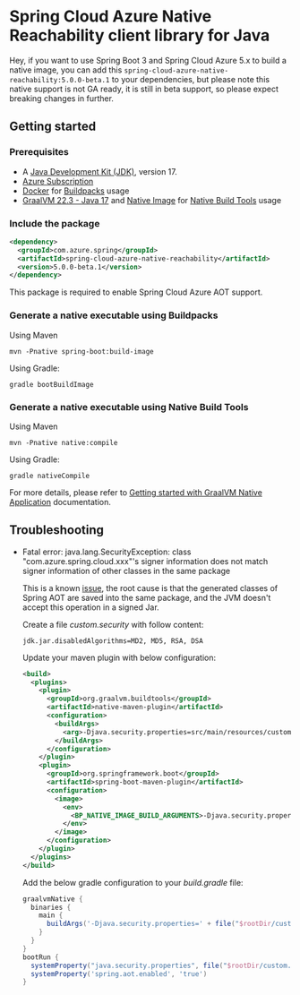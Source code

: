 # Spring Cloud Azure Native Reachability client library for Java

Hey, if you want to use Spring Boot 3 and Spring Cloud Azure 5.x to build a native image, you can add this `spring-cloud-azure-native-reachability:5.0.0-beta.1` to your dependencies, but please note this native support is not GA ready, it is still in beta support, so please expect breaking changes in further.

## Getting started

### Prerequisites
- A [Java Development Kit (JDK)][jdk_link], version 17.
- [Azure Subscription][azure_subscription]
- [Docker](https://docs.docker.com/installation/#installation) for [Buildpacks](https://docs.spring.io/spring-boot/docs/current/reference/htmlsingle/#native-image.developing-your-first-application.buildpacks) usage
- [GraalVM 22.3 - Java 17](https://www.graalvm.org/downloads/) and [Native Image](https://www.graalvm.org/22.0/reference-manual/native-image/) for [Native Build Tools](https://docs.spring.io/spring-boot/docs/current/reference/htmlsingle/#native-image.developing-your-first-application.native-build-tools) usage

### Include the package

[//]: # ({x-version-update-start;com.azure.spring:spring-cloud-azure-native-reachability;current})
```xml
<dependency>
  <groupId>com.azure.spring</groupId>
  <artifactId>spring-cloud-azure-native-reachability</artifactId>
  <version>5.0.0-beta.1</version>
</dependency>
```

This package is required to enable Spring Cloud Azure AOT support.

### Generate a native executable using Buildpacks

Using Maven

```shell
mvn -Pnative spring-boot:build-image
```

Using Gradle:

```shell
gradle bootBuildImage
```

### Generate a native executable using Native Build Tools

Using Maven

```shell
mvn -Pnative native:compile
```

Using Gradle:

```shell
gradle nativeCompile
```

For more details, please refer to [Getting started with GraalVM Native Application](https://docs.spring.io/spring-boot/docs/current/reference/htmlsingle/#native-image.developing-your-first-application)
documentation.

## Troubleshooting

- Fatal error: java.lang.SecurityException: class "com.azure.spring.cloud.xxx"'s signer information does not match signer information of other classes in the same package

  This is a known [issue](https://github.com/Azure/azure-sdk-for-java/issues/30320), the root cause is that the generated classes of Spring AOT are saved into the same package, and the JVM doesn't accept this operation in a signed Jar.

  Create a file *custom.security* with follow content:
    
    ```properties
    jdk.jar.disabledAlgorithms=MD2, MD5, RSA, DSA
    ```

  Update your maven plugin with below configuration:
  
    ```xml
    <build>
      <plugins>
        <plugin>
          <groupId>org.graalvm.buildtools</groupId>
          <artifactId>native-maven-plugin</artifactId>
          <configuration>
            <buildArgs>
              <arg>-Djava.security.properties=src/main/resources/custom.security</arg>
            </buildArgs>
          </configuration>
        </plugin>
        <plugin>
          <groupId>org.springframework.boot</groupId>
          <artifactId>spring-boot-maven-plugin</artifactId>
          <configuration>
            <image>
              <env>
                <BP_NATIVE_IMAGE_BUILD_ARGUMENTS>-Djava.security.properties=/workspace/BOOT-INF/classes/custom.security</BP_NATIVE_IMAGE_BUILD_ARGUMENTS>
              </env>
            </image>
          </configuration>
        </plugin>
      </plugins>
    </build>
    ```

  Add the below gradle configuration to your *build.gradle* file:

    ```groovy
    graalvmNative {
      binaries {
        main {
          buildArgs('-Djava.security.properties=' + file("$rootDir/custom.security").absolutePath)
        }
      }  
    }
    bootRun {
      systemProperty("java.security.properties", file("$rootDir/custom.security").absolutePath)
      systemProperty('spring.aot.enabled', 'true')
    }
    ```

[jdk_link]: https://learn.microsoft.com/azure/developer/java/fundamentals/java-jdk-install
[azure_subscription]: https://azure.microsoft.com/free